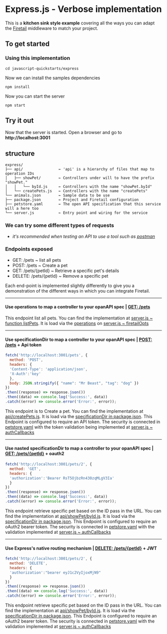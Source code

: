 # Express.js - Verbose implementation

This is a **kitchen sink style example** covering all the ways you can adapt the [Firetail](https://www.npmjs.com/package/@public.firetail.io/firetail-api) middleware to match your project.

## To get started

### Using this implementation

```cli
cd javascript-quickstarts/express
```
Now we can install the samples dependencies
```cli
npm install
```
Now you can start the server
```cli
npm start
```

## Try it out
Now that the server is started. Open a browser and go to **http://localhost:3001**

## structure
```
express/
├── api/                ← 'api' is a hierarchy of files that map to operation IDs
│   ├── showPet/        ← Controllers under will to have the prefix "showPet."
│   │   └── byId.js     ← Controllers with the name "showPet.byId"
│   └── createPets.js   ← Controllers with the name "createPets"
└── animals.json        ← Sample data to be use
├── package.json        ← Project and Firetail configuration
├── petstore.yaml       ← The open API specification that this service will a here too
└── server.js           ← Entry point and wiring for the service
```


### We can try some different types of requests
* *it's recommended when testing an API to use a tool such as [postman](https://www.postman.com/)*

### Endpoints exposed
* GET: /pets ~ list all pets
* POST: /pets ~ Create a pet
* GET: /pets/{petId} ~ Retrieve a specific pet's details
* DELETE: /pets/{petId} ~ Remove a specific pet

Each end-point is implemented slightly differently to give you a demonstration of the different ways in which you can integrate Firetail.

---

#### Use **operations** to map a controller to your opanAPI spec | **[GET: /pets](http://localhost:3001/pets)**
This endpoint list all pets. You can find the implementation at [server.js ~ function listPets](/express/server.js#L22). It is load via the [operations](https://github.com/FireTail-io/firetail-js-lib#operations) on [server.js ~ firetailOpts](/express/server.js#L78)

---

#### Use **specificationDir** to map a controller to your opanAPI spec | **[POST: /pets](http://localhost:3001/pets)** + Api token
```js
fetch('http://localhost:3001/pets', {
  method: 'POST',
  headers: {
  'Content-Type': 'application/json',
  'X-Auth':'key'
  },
  body: JSON.stringify({ "name": "Mr Beast", "tag": "dog" })
})
.then((response) => response.json())
.then((data) => console.log('Success:', data))
.catch((error) => console.error('Error:', error));
```
This endpoint is to Create a pet. You can find the implementation at [api/createPets.js](/express/api/createPets.js). It is load via the [specificationDir in package.json](/express/package.json#L23).
This Endpoint is configured to require an API token. The security is connected in [petstore.yaml](/express/petstore.yaml#L45) with the token validation being implemented at [server.js ~ authCallbacks](/express/server.js#L48)

---

#### Use nasted **specificationDir** to map a controller to your opanAPI spec | **[GET: /pets/{petId}](http://localhost:3001/pets/2)** + oauth2
```js
fetch('http://localhost:3001/pets/2', {
  method: 'GET',
  headers: {
  'authorization':'Bearer RsT5OjbzRn430zqMLgV3Ia'
  }
})
.then((response) => response.json())
.then((data) => console.log('Success:', data))
.catch((error) => console.error('Error:', error));
```
This endpoint retrieve specific pet based on the ID pass in the URL. You can find the implementation at [api/showPet/byId.js](/express/api/showPet/byId.js). It is load via the [specificationDir in package.json](/express/package.json#L23).
This Endpoint is configured to require an oAuth2 bearer token. The security is connected in [petstore.yaml](/express/petstore.yaml#L100) with the validation implemented at [server.js ~ authCallbacks](/express/server.js#L61)

---

#### Use Express's native routing mechanism | **[DELETE: /pets/{petId}](http://localhost:3001/pets/2)** + JWT
```js
fetch('http://localhost:3001/pets/2', {
  method: 'DELETE',
  headers: {
  'authorization':"bearer eyJ1c2VyIjoxMjN9"
  }
})
.then((response) => response.json())
.then((data) => console.log('Success:', data))
.catch((error) => console.error('Error:', error));
```

This endpoint retrieve specific pet based on the ID pass in the URL. You can find the implementation at [api/showPet/byId.js](/express/api/showPet/byId.js). It is load via the [specificationDir in package.json](/express/package.json#L23).
This Endpoint is configured to require an oAuth2 bearer token. The security is connected in [petstore.yaml](/express/petstore.yaml#L100) with the validation implemented at [server.js ~ authCallbacks](/express/server.js#L61)
